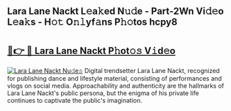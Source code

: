 ## Lara Lane Nackt L𝚎a𝚔ed N𝚞𝚍e - Part-2Wn Vi𝚍𝚎o L𝚎a𝚔s - H𝚘𝚝 O𝚗𝚕yf𝚊ns P𝚑𝚘tos hcpy8

# <h2><a href="http://kf6um2.oniu.top/?m=Lara+Lane+Nackt">🔗👉 🔴 Lara Lane Nackt P𝚑ot𝚘𝚜 V𝚒d𝚎o</a></h2>

[![Lara Lane Nackt Nu𝚍e𝚜](https://i.imgur.com/0qMVB7G.gif)](http://kf6um2.oniu.top/?m=Lara+Lane+Nackt)
Digital trendsetter Lara Lane Nackt, recognized for publishing dance and lifestyle material, consisting of performances and vlogs on social media. Approachability and authenticity are the hallmarks of Lara Lane Nackt's public persona, but the enigma of his private life continues to captivate the public's imagination.  
